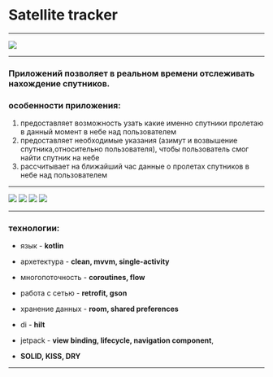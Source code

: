 # **Satellite tracker**

___

[![](https://camo.githubusercontent.com/a5ca0e52bb4a41baa3453cf67cbad338765a917fd8592a50fa96c20a53688d9a/68747470733a2f2f617661746172732e6d64732e79616e6465782e6e65742f693f69643d61633064633465663138613263356535633863343635633964623234333638642d343537363334352d696d616765732d7468756d6273266e3d3133)](https://play.google.com/store/apps/details?id=developer.mihailzharkovskiy.sputniki_v_kosmose&hl=ru&gl=US)

___

### Приложений позволяет в реальном времени отслеживать нахождение спутников.

### **особенности приложения:**

1. предоставляет возможность узать какие именно спутники пролетаю в данный момент в небе над
   пользователем
2. предоставляет необходимые указания (азимут и возвышение спутника,относительно пользователя),
   чтобы пользователь смог найти спутник на небе
3. рассчитывает на ближайший час данные о пролетах спутников в небе над пользователем

___

![](https://play-lh.googleusercontent.com/N_YXwBWJbGV3C3QTLk_DaGoBL4Q_OdG_wNmE01LGnda5QJdsEzNKidPvOEJ1m6Wlxg=w1366-h657-rw)
![](https://play-lh.googleusercontent.com/9kOc_QFIDDpOtu8qxMsQIiPXrBjVu7heuDrnPJKNyM8NDT77VehU-UsdfWDt8KXmoQ=w1366-h657-rw)
![](https://play-lh.googleusercontent.com/QhXdob0X8gs9chZecOC6zOv9tbs22gkqAtSD4t7jfZBy0h4kpKaAg212afo1vXw3Ig=w1366-h657-rw)
![](https://play-lh.googleusercontent.com/zas5c3rkFL8VNhHTqdWc9q_6NKFDlZc1BxUIK-Qzbhezzxw2BbxdseF3slrV9SgOrQ=w1366-h657-rw)

___

### технологии:
- язык - **kotlin**

- архетектура - **clean, mvvm, single-activity**

- многопоточность - **coroutines, flow**

- работа с сетью - **retrofit, gson**

- хранение данных - **room, shared preferences**

- di - **hilt**

- jetpack - **view binding, lifecycle, navigation component**,

- **SOLID, KISS, DRY**

___

